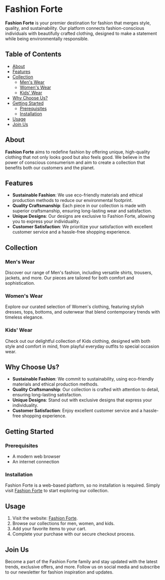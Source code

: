 # Fashion Forte

**Fashion Forte** is your premier destination for fashion that merges style, quality, and sustainability. Our platform connects fashion-conscious individuals with beautifully crafted clothing, designed to make a statement while being environmentally responsible.

## Table of Contents

- [About](#about)
- [Features](#features)
- [Collection](#collection)
  - [Men's Wear](#mens-wear)
  - [Women's Wear](#womens-wear)
  - [Kids' Wear](#kids-wear)
- [Why Choose Us?](#why-choose-us)
- [Getting Started](#getting-started)
  - [Prerequisites](#prerequisites)
  - [Installation](#installation)
- [Usage](#usage)
- [Join Us](#join-us)

## About

**Fashion Forte** aims to redefine fashion by offering unique, high-quality clothing that not only looks good but also feels good. We believe in the power of conscious consumerism and aim to create a collection that benefits both our customers and the planet.

## Features

- **Sustainable Fashion**: We use eco-friendly materials and ethical production methods to reduce our environmental footprint.
- **Quality Craftsmanship**: Each piece in our collection is made with superior craftsmanship, ensuring long-lasting wear and satisfaction.
- **Unique Designs**: Our designs are exclusive to Fashion Forte, allowing you to express your individuality.
- **Customer Satisfaction**: We prioritize your satisfaction with excellent customer service and a hassle-free shopping experience.

## Collection

### Men's Wear
Discover our range of Men's fashion, including versatile shirts, trousers, jackets, and more. Our pieces are tailored for both comfort and sophistication.

### Women's Wear
Explore our curated selection of Women's clothing, featuring stylish dresses, tops, bottoms, and outerwear that blend contemporary trends with timeless elegance.

### Kids' Wear
Check out our delightful collection of Kids clothing, designed with both style and comfort in mind, from playful everyday outfits to special occasion wear.

## Why Choose Us?

- **Sustainable Fashion**: We commit to sustainability, using eco-friendly materials and ethical production methods.
- **Quality Craftsmanship**: Our collection is crafted with attention to detail, ensuring long-lasting satisfaction.
- **Unique Designs**: Stand out with exclusive designs that express your individuality.
- **Customer Satisfaction**: Enjoy excellent customer service and a hassle-free shopping experience.

## Getting Started

### Prerequisites

- A modern web browser
- An internet connection

### Installation

Fashion Forte is a web-based platform, so no installation is required. Simply visit [Fashion Forte](https://www.fashion-forte.com) to start exploring our collection.


## Usage

1. Visit the website: [Fashion Forte](https://www.fashion-forte.com).
2. Browse our collections for men, women, and kids.
3. Add your favorite items to your cart.
4. Complete your purchase with our secure checkout process.

## Join Us

Become a part of the Fashion Forte family and stay updated with the latest trends, exclusive offers, and more. Follow us on social media and subscribe to our newsletter for fashion inspiration and updates.

<!-- ## Contact Us

- *Phone*: +91 93136 02304
- *Email*: [support@fashionforte.com](mailto:support@fashionforte.com)
- *Website*: [www.fashion-forte.com](https://www.fashion-forte.com) -->